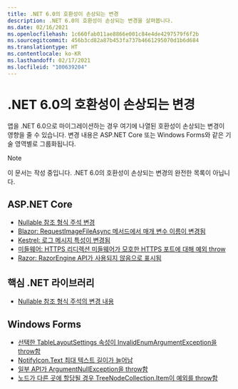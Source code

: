 ```yaml
---
title: .NET 6.0의 호환성이 손상되는 변경
description: .NET 6.0의 호환성이 손상되는 변경을 살펴봅니다.
ms.date: 02/16/2021
ms.openlocfilehash: 1c660fab011ae8866e001c84e4de4297579f6f2b
ms.sourcegitcommit: 456b3cd82a87b453fa737b4661295070d1b6d684
ms.translationtype: HT
ms.contentlocale: ko-KR
ms.lasthandoff: 02/17/2021
ms.locfileid: "100639204"
---
```

# <a name="breaking-changes-in-net-60"></a>.NET 6.0의 호환성이 손상되는 변경

앱을 .NET 6.0으로 마이그레이션하는 경우 여기에 나열된 호환성이 손상되는 변경이 영향을 줄 수 있습니다. 변경 내용은 ASP.NET Core 또는 Windows Forms와 같은 기술 영역별로 그룹화됩니다.

> [!NOTE]
> 이 문서는 작성 중입니다. .NET 6.0의 호환성이 손상되는 변경의 완전한 목록이 아닙니다.

## <a name="aspnet-core"></a>ASP.NET Core

- [Nullable 참조 형식 주석 변경](aspnet-core/6.0/nullable-reference-type-annotations-changed.md)
- [Blazor: RequestImageFileAsync 메서드에서 매개 변수 이름이 변경됨](aspnet-core/6.0/blazor-parameter-name-changed-in-method.md)
- [Kestrel: 로그 메시지 특성이 변경됨](aspnet-core/6.0/kestrel-log-message-attributes-changed.md)
- [미들웨어: HTTPS 리디렉션 미들웨어가 모호한 HTTPS 포트에 대해 예외 throw](aspnet-core/6.0/middleware-ambiguous-https-ports-exception.md)
- [Razor: RazorEngine API가 사용되지 않음으로 표시됨](aspnet-core/6.0/razor-engine-apis-obsolete.md)

## <a name="core-net-libraries"></a>핵심 .NET 라이브러리

- [Nullable 참조 형식 주석의 변경 내용](core-libraries/6.0/nullable-ref-type-annotation-changes.md)

## <a name="windows-forms"></a>Windows Forms

- [선택한 TableLayoutSettings 속성이 InvalidEnumArgumentException을 throw함](windows-forms/6.0/tablelayoutsettings-apis-throw-invalidenumargumentexception.md)
- [NotifyIcon.Text 최대 텍스트 길이가 늘어남](windows-forms/6.0/notifyicon-text-max-text-length-increased.md)
- [일부 API가 ArgumentNullException을 throw함](windows-forms/6.0/apis-throw-argumentnullexception.md)
- [노드가 다른 곳에 할당될 경우 TreeNodeCollection.Item이 예외를 throw함](windows-forms/6.0/treenodecollection-item-throws-argumentexception.md)
